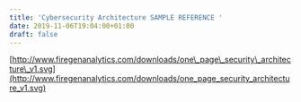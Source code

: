 ```yaml
---
title: 'Cybersecurity Architecture SAMPLE REFERENCE '
date: 2019-11-06T19:04:00+01:00
draft: false
---
```


[http://www.firegenanalytics.com/downloads/one\_page\_security\_architecture\_v1.svg](http://www.firegenanalytics.com/downloads/one_page_security_architecture_v1.svg)